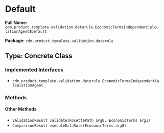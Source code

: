 # Default

**Full Name:** `cdm.product.template.validation.datarule.EconomicTermsIndependentCalculationAgent$Default`

**Package:** `cdm.product.template.validation.datarule`

## Type: Concrete Class

### Implemented Interfaces

- `cdm.product.template.validation.datarule.EconomicTermsIndependentCalculationAgent`

### Methods

#### Other Methods

- `ValidationResult validate(RosettaPath arg0, EconomicTerms arg1)`
- `ComparisonResult executeDataRule(EconomicTerms arg0)`

